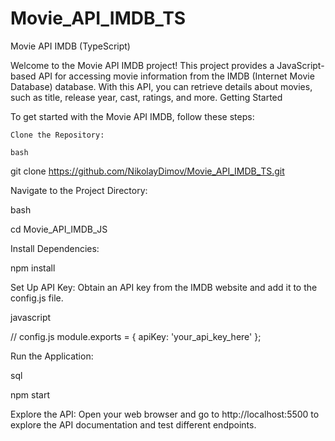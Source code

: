 # Movie_API_IMDB_TS

Movie API IMDB (TypeScript)

Welcome to the Movie API IMDB project! This project provides a JavaScript-based API for accessing movie information from the IMDB (Internet Movie Database) database. With this API, you can retrieve details about movies, such as title, release year, cast, ratings, and more.
Getting Started

To get started with the Movie API IMDB, follow these steps:

    Clone the Repository:

    bash

git clone https://github.com/NikolayDimov/Movie_API_IMDB_ТS.git

Navigate to the Project Directory:

bash

cd Movie_API_IMDB_JS

Install Dependencies:

npm install

Set Up API Key:
Obtain an API key from the IMDB website and add it to the config.js file.

javascript

// config.js
module.exports = {
apiKey: 'your_api_key_here'
};

Run the Application:

sql

npm start

Explore the API:
Open your web browser and go to http://localhost:5500 to explore the API documentation and test different endpoints.
